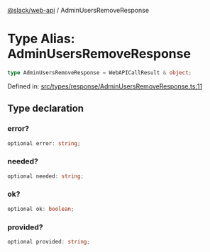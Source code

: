 [@slack/web-api](../index.md) / AdminUsersRemoveResponse

# Type Alias: AdminUsersRemoveResponse

```ts
type AdminUsersRemoveResponse = WebAPICallResult & object;
```

Defined in: [src/types/response/AdminUsersRemoveResponse.ts:11](https://github.com/slackapi/node-slack-sdk/blob/main/packages/web-api/src/types/response/AdminUsersRemoveResponse.ts#L11)

## Type declaration

### error?

```ts
optional error: string;
```

### needed?

```ts
optional needed: string;
```

### ok?

```ts
optional ok: boolean;
```

### provided?

```ts
optional provided: string;
```
